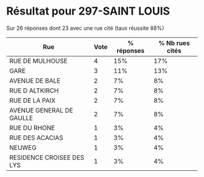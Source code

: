 # Résultat pour 297-SAINT LOUIS

Sur 26 réponses dont 23 avec une rue cité (taux réussite 88%)

| Rue | Vote | % réponses | % Nb rues cités|
|-----|------|------------|----------------|
| RUE DE MULHOUSE | 4 | 15% | 17%|
| GARE | 3 | 11% | 13%|
| AVENUE DE BALE | 2 | 7% | 8%|
| RUE D ALTKIRCH | 2 | 7% | 8%|
| RUE DE LA PAIX | 2 | 7% | 8%|
| AVENUE GENERAL DE GAULLE | 2 | 7% | 8%|
| RUE DU RHONE | 1 | 3% | 4%|
| RUE DES ACACIAS | 1 | 3% | 4%|
| NEUWEG | 1 | 3% | 4%|
| RESIDENCE CROISEE  DES  LYS | 1 | 3% | 4%|
